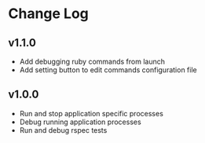 # Change Log

## v1.1.0
- Add debugging ruby commands from launch
- Add setting button to edit commands configuration file

## v1.0.0
- Run and stop application specific processes
- Debug running application processes
- Run and debug rspec tests